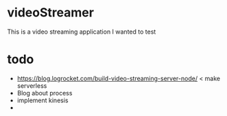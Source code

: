 # videoStreamer
This is a video streaming application I wanted to test

# todo
* https://blog.logrocket.com/build-video-streaming-server-node/ < make serverless
* Blog about process
* implement kinesis
* 
